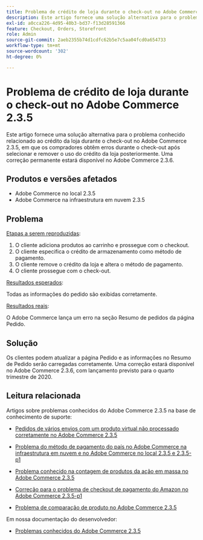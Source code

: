 ```yaml
---
title: Problema de crédito de loja durante o check-out no Adobe Commerce 2.3.5
description: Este artigo fornece uma solução alternativa para o problema conhecido relacionado ao crédito da loja durante o check-out no Adobe Commerce 2.3.5, em que os compradores obtêm erros durante o check-out após selecionar e remover o uso do crédito da loja posteriormente. Uma correção permanente estará disponível no Adobe Commerce 2.3.6.
exl-id: a0cca226-4d95-40b3-bd37-f13d28591366
feature: Checkout, Orders, Storefront
role: Admin
source-git-commit: 2aeb2355b74d1cdfc62b5e7c5aa04fcd0a654733
workflow-type: tm+mt
source-wordcount: '302'
ht-degree: 0%

---
```


# Problema de crédito de loja durante o check-out no Adobe Commerce 2.3.5

Este artigo fornece uma solução alternativa para o problema conhecido relacionado ao crédito da loja durante o check-out no Adobe Commerce 2.3.5, em que os compradores obtêm erros durante o check-out após selecionar e remover o uso do crédito da loja posteriormente. Uma correção permanente estará disponível no Adobe Commerce 2.3.6.

## Produtos e versões afetados

* Adobe Commerce no local 2.3.5
* Adobe Commerce na infraestrutura em nuvem 2.3.5

## Problema

<u>Etapas a serem reproduzidas</u>:

1. O cliente adiciona produtos ao carrinho e prossegue com o checkout.
1. O cliente especifica o crédito de armazenamento como método de pagamento.
1. O cliente remove o crédito da loja e altera o método de pagamento.
1. O cliente prossegue com o check-out.

<u>Resultados esperados</u>:

Todas as informações do pedido são exibidas corretamente.

<u>Resultados reais</u>:

O Adobe Commerce lança um erro na seção Resumo de pedidos da página Pedido.

## Solução

Os clientes podem atualizar a página Pedido e as informações no Resumo de Pedido serão carregadas corretamente. Uma correção estará disponível no Adobe Commerce 2.3.6, com lançamento previsto para o quarto trimestre de 2020.

## Leitura relacionada

Artigos sobre problemas conhecidos do Adobe Commerce 2.3.5 na base de conhecimento de suporte:

* [Pedidos de vários envios com um produto virtual não processado corretamente no Adobe Commerce 2.3.5](/help/troubleshooting/miscellaneous/magento-2-3-5-known-issue-virtual-product-multi-ship-orders.md)

* [Problema do método de pagamento do país no Adobe Commerce na infraestrutura em nuvem e no Adobe Commerce no local 2.3.5 e 2.3.5-p1](/help/troubleshooting/known-issues-patches-attached/magento-2-3-5-2-3-5-p1-patch-country-payment-issue.md)


* [Problema conhecido na contagem de produtos da ação em massa no Adobe Commerce 2.3.5](/help/troubleshooting/miscellaneous/bulk-action-product-count-known-issue-in-magento-2-3-5.md)

* [Correção para o problema de checkout de pagamento do Amazon no Adobe Commerce 2.3.5-p1](/help/troubleshooting/payments/patch-for-amazon-pay-checkout-issue-in-magento-2-3-5-p1.md)

* [Problema de comparação de produto no Adobe Commerce 2.3.5](/help/troubleshooting/storefront/product-comparison-known-issue-in-magento-2-3-5.md)

Em nossa documentação do desenvolvedor:

* [Problemas conhecidos do Adobe Commerce 2.3.5](https://commerce-docs.github.io/devdocs-archive/2.3/guides/v2.3/release-notes/release-notes-2-3-5-commerce.html#known-issues)
